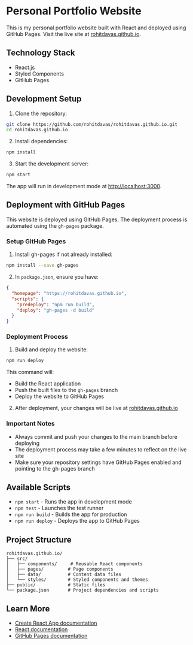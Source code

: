 # Personal Portfolio Website

This is my personal portfolio website built with React and deployed using GitHub Pages. Visit the live site at [rohitdavas.github.io](https://rohitdavas.github.io).

## Technology Stack

- React.js
- Styled Components
- GitHub Pages

## Development Setup

1. Clone the repository:
```bash
git clone https://github.com/rohitdavas/rohitdavas.github.io.git
cd rohitdavas.github.io
```

2. Install dependencies:
```bash
npm install
```

3. Start the development server:
```bash
npm start
```

The app will run in development mode at [http://localhost:3000](http://localhost:3000).

## Deployment with GitHub Pages

This website is deployed using GitHub Pages. The deployment process is automated using the `gh-pages` package.

### Setup GitHub Pages

1. Install gh-pages if not already installed:
```bash
npm install --save gh-pages
```

2. In `package.json`, ensure you have:
```json
{
  "homepage": "https://rohitdavas.github.io",
  "scripts": {
    "predeploy": "npm run build",
    "deploy": "gh-pages -d build"
  }
}
```

### Deployment Process

1. Build and deploy the website:
```bash
npm run deploy
```

This command will:
- Build the React application
- Push the built files to the `gh-pages` branch
- Deploy the website to GitHub Pages

2. After deployment, your changes will be live at [rohitdavas.github.io](https://rohitdavas.github.io)

### Important Notes

- Always commit and push your changes to the main branch before deploying
- The deployment process may take a few minutes to reflect on the live site
- Make sure your repository settings have GitHub Pages enabled and pointing to the gh-pages branch

## Available Scripts

- `npm start` - Runs the app in development mode
- `npm test` - Launches the test runner
- `npm run build` - Builds the app for production
- `npm run deploy` - Deploys the app to GitHub Pages

## Project Structure

```
rohitdavas.github.io/
├── src/
│   ├── components/     # Reusable React components
│   ├── pages/         # Page components
│   ├── data/          # Content data files
│   └── styles/        # Styled components and themes
├── public/            # Static files
└── package.json       # Project dependencies and scripts
```

## Learn More

- [Create React App documentation](https://facebook.github.io/create-react-app/docs/getting-started)
- [React documentation](https://reactjs.org/)
- [GitHub Pages documentation](https://docs.github.com/en/pages)
